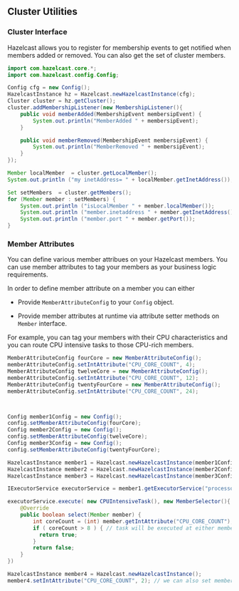

## Cluster Utilities


### Cluster Interface

Hazelcast allows you to register for membership events to get notified when members added or removed. You can also get the set of cluster members.

```java
import com.hazelcast.core.*;
import com.hazelcast.config.Config;

Config cfg = new Config();
HazelcastInstance hz = Hazelcast.newHazelcastInstance(cfg);
Cluster cluster = hz.getCluster();
cluster.addMembershipListener(new MembershipListener(){
    public void memberAdded(MembershipEvent membersipEvent) {
        System.out.println("MemberAdded " + membersipEvent);
    }

    public void memberRemoved(MembershipEvent membersipEvent) {
        System.out.println("MemberRemoved " + membersipEvent);
    }
});

Member localMember  = cluster.getLocalMember();
System.out.println ("my inetAddress= " + localMember.getInetAddress());

Set setMembers  = cluster.getMembers();
for (Member member : setMembers) {
    System.out.println ("isLocalMember " + member.localMember());
    System.out.println ("member.inetaddress " + member.getInetAddress());
    System.out.println ("member.port " + member.getPort());
}
```


### Member Attributes
You can define various member attribues on your Hazelcast members. You can use member attributes to tag your members as your business logic requirements.

In order to define member attribute on a member you can either

- Provide `MemberAttributeConfig` to your `Config` object.

- Provide member attributes at runtime via attribute setter methods on `Member` interface.

For example, you can tag your members with their CPU characteristics and you can route CPU intensive tasks to those CPU-rich members.

```java
MemberAttributeConfig fourCore = new MemberAttributeConfig();
memberAttributeConfig.setIntAttribute("CPU_CORE_COUNT", 4);
MemberAttributeConfig twelveCore = new MemberAttributeConfig();
memberAttributeConfig.setIntAttribute("CPU_CORE_COUNT", 12);
MemberAttributeConfig twentyFourCore = new MemberAttributeConfig();
memberAttributeConfig.setIntAttribute("CPU_CORE_COUNT", 24);



Config member1Config = new Config();
config.setMemberAttributeConfig(fourCore);
Config member2Config = new Config();
config.setMemberAttributeConfig(twelveCore);
Config member3Config = new Config();
config.setMemberAttributeConfig(twentyFourCore);

HazelcastInstance member1 = Hazelcast.newHazelcastInstance(member1Config);
HazelcastInstance member2 = Hazelcast.newHazelcastInstance(member2Config);
HazelcastInstance member3 = Hazelcast.newHazelcastInstance(member3Config);

IExecutorService executorService = member1.getExecutorService("processor");

executorService.execute( new CPUIntensiveTask(), new MemberSelector(){
    @Override
    public boolean select(Member member) {
        int coreCount = (int) member.getIntAttribute("CPU_CORE_COUNT");
        if ( coreCount > 8 ) { // task will be executed at either member2 or member3
          return true;
        }
        return false;
    }
})

HazelcastInstance member4 = Hazelcast.newHazelcastInstance();
member4.setIntAttribute("CPU_CORE_COUNT", 2); // we can also set member attributes at runtime.
```
